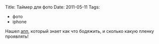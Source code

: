 Title: Таймер для фото
Date: 2011-05-11
Tags: 
  - фото
  - iphone

<div class="text">Нашел <a href="http://www.digitaltruth.com/apps/">апп</a>, который знает как что бодяжить, и сколько какую пленку проявлять!</div>
